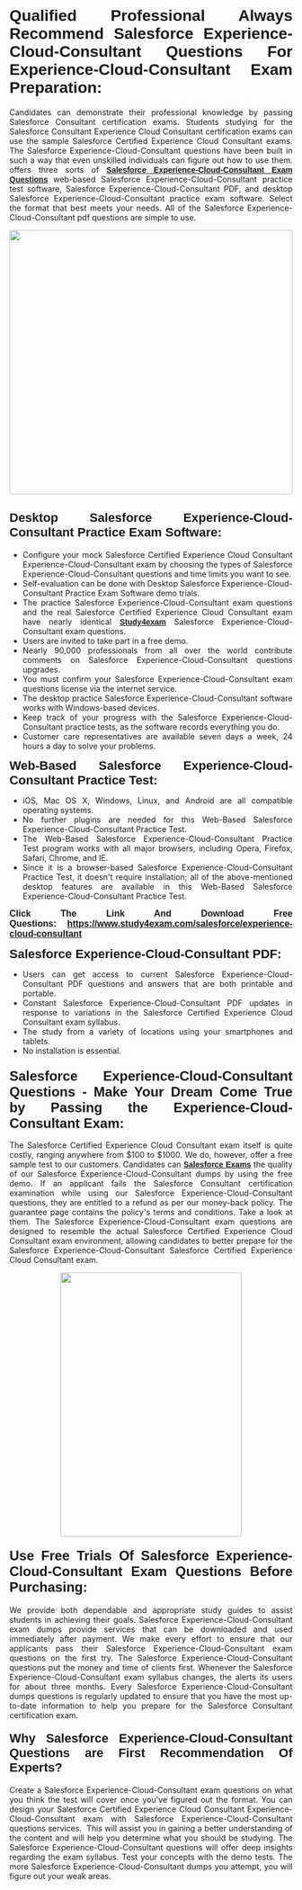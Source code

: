 <h1 style="text-align: justify;"><span style="font-family:Verdana,Geneva,sans-serif;"><strong>Qualified Professional Always Recommend Salesforce Experience-Cloud-Consultant Questions For Experience-Cloud-Consultant Exam Preparation:</strong></span></h1>

<p style="text-align: justify;">Candidates can demonstrate their professional knowledge by passing Salesforce Consultant certification exams. Students studying for the Salesforce Consultant Experience Cloud Consultant certification exams can use the sample Salesforce Certified Experience Cloud Consultant exams. The Salesforce Experience-Cloud-Consultant questions have been built in such a way that even unskilled individuals can figure out how to use them. offers three sorts of <a href="https://www.study4exam.com/salesforce/experience-cloud-consultant"><span style="font-family:Verdana,Geneva,sans-serif;"><strong>Salesforce Experience-Cloud-Consultant Exam Questions</strong></span></a> web-based Salesforce Experience-Cloud-Consultant practice test software, Salesforce Experience-Cloud-Consultant PDF, and desktop Salesforce Experience-Cloud-Consultant practice exam software. Select the format that best meets your needs. All of the Salesforce Experience-Cloud-Consultant pdf questions are simple to use.</p>

<p style="text-align: justify;"><a href="https://www.study4exam.com/salesforce/experience-cloud-consultant"><img alt="" src="https://lh3.googleusercontent.com/pw/AM-JKLWyZpIQ0aIkfIyIbfUPGjZUh9qzz_kEk5RQLLa1Ffk6zlfHeVNyBGzR2ChVBfJFdRCu2HSxQoY7qwgGNqYCcDhg4BDPSQC4_r1Lvt5LrVxcXJb-7gUYJ0C1j1XwacQik8iOf4NNB6rzl0eJTUoRr7yL=w1155-h649-no?authuser=0" style="width: 100%; height: 470px;" /></a></p>

<h2 style="text-align: justify;"><span style="font-family:Verdana,Geneva,sans-serif;"><strong><span style="font-size:22px;">Desktop Salesforce Experience-Cloud-Consultant Practice Exam Software:</span></strong></span></h2>

<ul>
	<li style="text-align: justify;">Configure your mock Salesforce Certified Experience Cloud Consultant Experience-Cloud-Consultant exam by choosing the types of Salesforce Experience-Cloud-Consultant questions and time limits you want to see.</li>
	<li style="text-align: justify;">Self-evaluation can be done with Desktop Salesforce Experience-Cloud-Consultant Practice Exam Software demo trials.</li>
	<li style="text-align: justify;">The practice Salesforce Experience-Cloud-Consultant exam questions and the real Salesforce Certified Experience Cloud Consultant exam have nearly identical <a href="https://www.study4exam.com/"><span style="font-family:Verdana,Geneva,sans-serif;"><strong>Study4exam</strong></span></a> Salesforce Experience-Cloud-Consultant exam questions.</li>
	<li style="text-align: justify;">Users are invited to take part in a free demo.</li>
	<li style="text-align: justify;">Nearly 90,000 professionals from all over the world contribute comments on Salesforce Experience-Cloud-Consultant questions upgrades.</li>
	<li style="text-align: justify;">You must confirm your Salesforce Experience-Cloud-Consultant exam questions license via the internet service.</li>
	<li style="text-align: justify;">The desktop practice Salesforce Experience-Cloud-Consultant software works with Windows-based devices.</li>
	<li style="text-align: justify;">Keep track of your progress with the Salesforce Experience-Cloud-Consultant practice tests, as the software records everything you do.</li>
	<li style="text-align: justify;">Customer care representatives are available seven days a week, 24 hours a day to solve your problems.</li>
</ul>

<p style="text-align: justify;"><strong><span style="font-size:22px;"><span style="font-family:Verdana,Geneva,sans-serif;">Web-Based Salesforce Experience-Cloud-Consultant Practice Test:</span></span></strong></p>

<ul>
	<li style="text-align: justify;">iOS, Mac OS X, Windows, Linux, and Android are all compatible operating systems.</li>
	<li style="text-align: justify;">No further plugins are needed for this Web-Based Salesforce Experience-Cloud-Consultant Practice Test.</li>
	<li style="text-align: justify;">The Web-Based Salesforce Experience-Cloud-Consultant Practice Test program works with all major browsers, including Opera, Firefox, Safari, Chrome, and IE.</li>
	<li style="text-align: justify;">Since it is a browser-based Salesforce Experience-Cloud-Consultant Practice Test, it doesn't require installation; all of the above-mentioned desktop features are available in this Web-Based Salesforce Experience-Cloud-Consultant Practice Test.</li>
</ul>

<p style="text-align: justify;"><span style="font-size:16px;"><span style="font-family:Tahoma,Geneva,sans-serif;"><strong>Click The Link And Download Free Questions:</strong> <strong><a href="https://www.study4exam.com/salesforce/experience-cloud-consultant">https://www.study4exam.com/salesforce/experience-cloud-consultant</a></strong></span></span></p>

<p style="text-align: justify;"><strong><span style="font-size:22px;"><span style="font-family:Verdana,Geneva,sans-serif;">Salesforce Experience-Cloud-Consultant PDF:</span></span></strong></p>

<ul>
	<li style="text-align: justify;">Users can get access to current Salesforce Experience-Cloud-Consultant PDF questions and answers that are both printable and portable.</li>
	<li style="text-align: justify;">Constant Salesforce Experience-Cloud-Consultant PDF updates in response to variations in the Salesforce Certified Experience Cloud Consultant exam syllabus.</li>
	<li style="text-align: justify;">The study from a variety of locations using your smartphones and tablets.</li>
	<li style="text-align: justify;">No installation is essential.</li>
</ul>

<h3 style="text-align: justify;"><span style="font-family:Verdana,Geneva,sans-serif;"><strong><span style="font-size:24px;">Salesforce Experience-Cloud-Consultant Questions - Make Your Dream Come True by Passing the Experience-Cloud-Consultant Exam:</span></strong></span></h3>

<p style="text-align: justify;">The Salesforce Certified Experience Cloud Consultant exam itself is quite costly, ranging anywhere from $100 to $1000. We do, however, offer a free sample test to our customers. Candidates can <a href="https://www.study4exam.com/salesforce-exams"><span style="font-family:Verdana,Geneva,sans-serif;"><strong>Salesforce Exams</strong></span></a> the quality of our Salesforce Experience-Cloud-Consultant dumps by using the free demo. If an applicant fails the Salesforce Consultant certification examination while using our Salesforce Experience-Cloud-Consultant questions, they are entitled to a refund as per our money-back policy. The guarantee page contains the policy's terms and conditions. Take a look at them. The Salesforce Experience-Cloud-Consultant exam questions are designed to resemble the actual Salesforce Certified Experience Cloud Consultant exam environment, allowing candidates to better prepare for the Salesforce Experience-Cloud-Consultant Salesforce Certified Experience Cloud Consultant exam.</p>

<p style="text-align: center;"><a href="https://www.study4exam.com/salesforce/experience-cloud-consultant"><img alt="" src="https://lh3.googleusercontent.com/pw/AM-JKLVm1AFNQYt9HiIQSWFIDJ4-reoM0KdCdeB19EHN9L4Ujh8Y8RsoWphcOgh6e0EKC_wCXdk0e-HV9pMpYeOiLTHeEFzZkvxkcVneQPmtckPgQ6d6_1fl6pQAIG3hKRJVIJQCxUF7j94Vj7Q4_c_jN3oH=w972-h649-no?authuser=0" style="width: 80%; height: 470px;" /></a></p>

<h4 style="text-align: justify;"><span style="font-family:Verdana,Geneva,sans-serif;"><strong><span style="font-size:24px;">Use Free Trials Of Salesforce Experience-Cloud-Consultant Exam Questions Before Purchasing:</span></strong></span></h4>

<p style="text-align: justify;">We provide both dependable and appropriate study guides to assist students in achieving their goals. Salesforce Experience-Cloud-Consultant exam dumps provide services that can be downloaded and used immediately after payment. We make every effort to ensure that our applicants pass their Salesforce Experience-Cloud-Consultant exam questions on the first try. The Salesforce Experience-Cloud-Consultant questions put the money and time of clients first. Whenever the Salesforce Experience-Cloud-Consultant exam syllabus changes, the alerts its users for about three months. Every Salesforce Experience-Cloud-Consultant dumps questions is regularly updated to ensure that you have the most up-to-date information to help you prepare for the Salesforce Consultant certification exam.</p>

<h4 style="text-align: justify;"><strong><span style="font-family:Verdana,Geneva,sans-serif;"><span style="font-size:22px;">Why Salesforce Experience-Cloud-Consultant Questions are First Recommendation Of Experts?</span></span></strong></h4>

<p style="text-align: justify;">Create a Salesforce Experience-Cloud-Consultant exam questions on what you think the test will cover once you've figured out the format. You can design your Salesforce Certified Experience Cloud Consultant Experience-Cloud-Consultant exam with Salesforce Experience-Cloud-Consultant questions services.  This will assist you in gaining a better understanding of the content and will help you determine what you should be studying. The Salesforce Experience-Cloud-Consultant questions will offer deep insights regarding the exam syllabus. Test your concepts with the demo tests. The more Salesforce Experience-Cloud-Consultant dumps you attempt, you will figure out your weak areas. </p>
